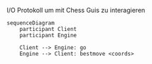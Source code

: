I/O Protokoll um mit Chess Guis zu interagieren


```mermaid
sequenceDiagram
	participant Client
	participant Engine
	
	Client --> Engine: go 
	Engine --> Client: bestmove <coords>
```

